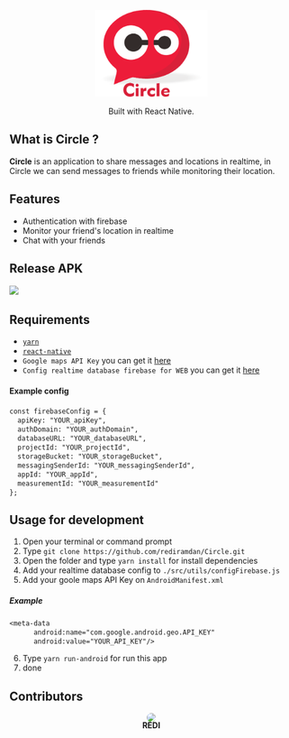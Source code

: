 <p align="center">
  <img width="200" src="./src/images/logo-name.png"/>
</p>
<p align="center">
  Built with React Native.
</p>

## What is Circle ?
<b>Circle</b> is an application to share messages and locations in realtime, in Circle we can send messages to friends while monitoring their location.

## Features
* Authentication with firebase
* Monitor your friend's location in realtime
* Chat with your friends

## Release APK
<a href="">
  <img src="https://img.shields.io/badge/Download%20on%20the-Google%20Drive-blue.svg?style=popout&logo=google-drive"/>
</a>

## Requirements
* [`yarn`](https://yarnpkg.com/getting-started/install)
* [`react-native`](https://facebook.github.io/react-native/docs/getting-started)
* `Google maps API Key` you can get it [here](https://developers.google.com/maps/documentation/javascript/get-api-key)
* `Config realtime database firebase for WEB` you can get it [here](https://firebase.google.com/)
#### Example config
```
const firebaseConfig = {
  apiKey: "YOUR_apiKey",
  authDomain: "YOUR_authDomain",
  databaseURL: "YOUR_databaseURL",
  projectId: "YOUR_projectId",
  storageBucket: "YOUR_storageBucket",
  messagingSenderId: "YOUR_messagingSenderId",
  appId: "YOUR_appId",
  measurementId: "YOUR_measurementId"
};
```
## Usage for development
1. Open your terminal or command prompt
2. Type `git clone https://github.com/rediramdan/Circle.git`
3. Open the folder and type `yarn install` for install dependencies
4. Add your realtime database config to `./src/utils/configFirebase.js`
5. Add your goole maps API Key on `AndroidManifest.xml`
##### Example
  ```
  <meta-data
        android:name="com.google.android.geo.API_KEY"
        android:value="YOUR_API_KEY"/>
  ```
6. Type `yarn run-android` for run this app
7. done
## Contributors
<p align="center">
  <img width="100" style="border-radius:50%" src="https://assets.codepen.io/4083995/internal/avatars/users/default.png?format=auto&height=80&version=1593313228&width=80">
</p>
<p align="center" style="margin-top:-20px">
  <b>REDI</b>
</p>


